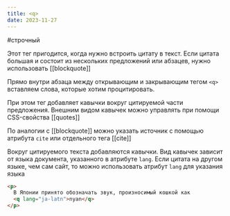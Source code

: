 ```yaml
---
title: <q>
date: 2023-11-27
---
```

#строчный

Этот тег пригодится, когда нужно встроить цитату в текст. Если цитата большая и состоит из нескольких предложений или абзацев, нужно использовать [[blockquote]]

Прямо внутри абзаца между открывающим и закрывающим тегом `<q>` вставляем слова, которые хотим процитировать.

При этом тег добавляет кавычки вокруг цитируемой части предложения. Внешним видом кавычек можно управлять при помощи CSS-свойства [[quotes]]

По аналогии с [[blockquote]] можно указать источник с помощью атрибута `cite` или отдельного тега [[cite]]

Вокруг цитируемого текста добавляются кавычки. Вид кавычек зависит от языка документа, указанного в атрибуте `lang`. Если цитата на другом языке, чем сам сайт, то можно использовать атрибут `lang` для указания языка

```html
<p>
  В Японии принято обозначать звук, произносимый кошкой как
  <q lang="ja-latn">nyan</q>
</p>
```